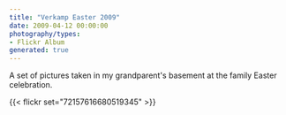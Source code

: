 ```yaml
---
title: "Verkamp Easter 2009"
date: 2009-04-12 00:00:00
photography/types:
- Flickr Album
generated: true
---
```

A set of pictures taken in my grandparent's basement at the family Easter celebration.

{{< flickr set="72157616680519345" >}}
